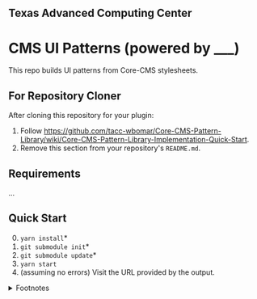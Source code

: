 ## Texas Advanced Computing Center
# CMS UI Patterns (powered by ___)

This repo builds UI patterns from Core-CMS stylesheets.


## For Repository Cloner

After cloning this repository for your plugin:

1. Follow https://github.com/tacc-wbomar/Core-CMS-Pattern-Library/wiki/Core-CMS-Pattern-Library-Implementation-Quick-Start.
2. Remove this section from your repository's `README.md`.


## Requirements

...

## Quick Start

0. `yarn install`\*
1. `git submodule init`\*
2. `git submodule update`\*
3. `yarn start`
4. (assuming no errors) Visit the URL provided by the output.

<details><summary>Footnotes</summary>

\* Git submodule (at least alone) may not be an ideal solution for acquiring Core-CMS stylesheets, because it requires a manual update to retrieve different styles.

</details>
